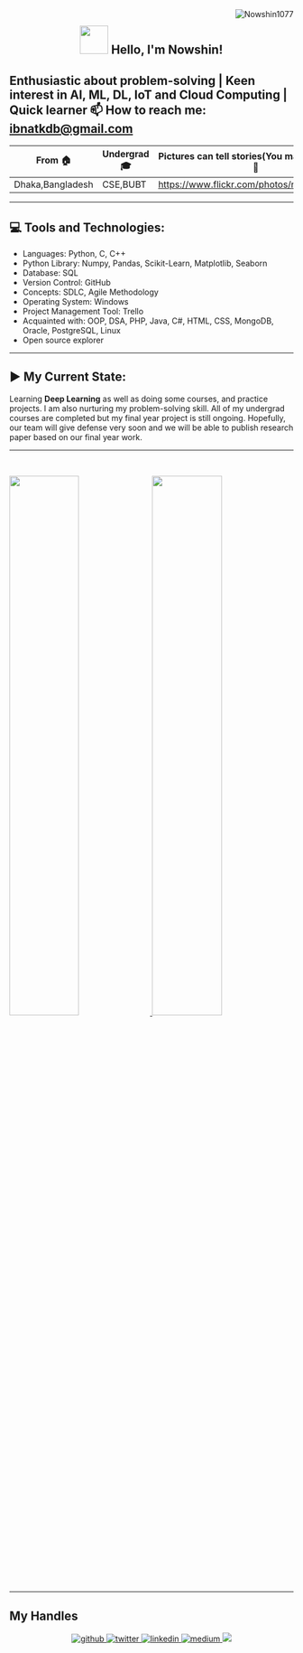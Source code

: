 <img align ="right" src="https://komarev.com/ghpvc/?username=Nowshin1077&label=Profile%20views&color=0e75b6&style=flat" alt="Nowshin1077"> 
<h2 align="center"><img src="https://media.giphy.com/media/mGcNjsfWAjY5AEZNw6/giphy.gif" width="50" /> Hello, I'm Nowshin! </h2>
  
Enthusiastic about problem-solving | Keen interest in AI, ML, DL, IoT and Cloud Computing | Quick learner
📫 How to reach me: ibnatkdb@gmail.com
--------------------------------------------------------------------------------------------------------------------------------------------

| From  🏠 | Undergrad 🎓| Pictures can tell stories(You may not see it!) 📸 | W & T(wanted to inspire my other female classmates)👩‍💻| 📫 How to reach me |
| ------------- | -------------  | ------------- | ------------- | ------------- | 
|Dhaka,Bangladesh | CSE,BUBT | https://www.flickr.com/photos/nowshin1077/ | https://wandt20.wordpress.com/ | ibnatkdb@gmail.com |

-------------------------------------------------------------------------------------------------------------------------------------------
💻 Tools and Technologies:
---------------------------
- Languages: Python, C, C++
- Python Library: Numpy, Pandas, Scikit-Learn, Matplotlib, Seaborn
- Database: SQL
- Version Control: GitHub
- Concepts: SDLC, Agile Methodology
- Operating System: Windows
- Project Management Tool: Trello
- Acquainted with: OOP, DSA, PHP, Java, C#, HTML, CSS, MongoDB, Oracle, PostgreSQL, Linux
- Open source explorer
-------------------------------------------------------------------------------------------------------------------------------------------
▶️ My Current State: 
---------------------
Learning **Deep Learning** as well as doing some courses, and practice projects. I am also nurturing my problem-solving skill.
All of my undergrad courses are completed but my final year project is still ongoing. Hopefully, our team will give defense very 
soon and we will be able to publish research paper based on our final year work.

-------------------------------------------------------------------------------------------------------------------------------------------

<br/>
<p align="left">
  <a href="https://Nowshin1077.dev/">
 <img width="49.5%" src="https://github-readme-stats.vercel.app/api?username=Nowshin1077&show_icons=true&theme=gruvbox&hide_border=true" /> 
     <img width="49.5%" src="https://github-readme-streak-stats.herokuapp.com/?user=Nowshin1077&theme=gruvbox&hide_border=true" /> 
  </a>
</p>
<br>

-------------------------------------------------------------------------------------------------------------------------------------------
<h2>My Handles</h2>

<p align="center">
<a href="https://github.com/Nowshin1077" target="_blank">
<img src=https://img.shields.io/badge/github-%2324292e.svg?&style=for-the-badge&logo=github&logoColor=white alt=github style="margin-bottom: 5px;" />
</a>
<a href="https://twitter.com/nowshin1077" target="_blank">
<img src=https://img.shields.io/badge/twitter-%2300acee.svg?&style=for-the-badge&logo=twitter&logoColor=white alt=twitter style="margin-bottom: 5px;" />
</a>
<a href="https://www.linkedin.com/in/nowshin1077/" target="_blank">
<img src=https://img.shields.io/badge/linkedin-%231E77B5.svg?&style=for-the-badge&logo=linkedin&logoColor=white alt=linkedin style="margin-bottom: 5px;" />
</a>
<a href="https://medium.com/@nowshin1077" target="_blank">
<img src=https://img.shields.io/badge/medium-%23292929.svg?&style=for-the-badge&logo=medium&logoColor=white alt=medium style="margin-bottom: 5px;" />
</a>   
 <a href="https://stackoverflow.com/users/13979799/nowshin1077" target="_blank">
<img src="https://img.shields.io/badge/-Stack%20overflow-FE7A16?style=for-the-badge&logo=stack-overflow&logoColor=white"/>
</a>  
</p> 



